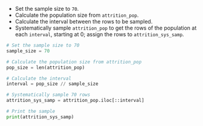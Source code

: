 - Set the sample size to `70`.
- Calculate the population size from `attrition_pop`.
- Calculate the interval between the rows to be sampled.
- Systematically sample `attrition_pop` to get the rows of the population at each `interval`, starting at 0; assign the rows to `attrition_sys_samp`.
```Python
# Set the sample size to 70
sample_size = 70

# Calculate the population size from attrition_pop
pop_size = len(attrition_pop)

# Calculate the interval
interval = pop_size // sample_size

# Systematically sample 70 rows
attrition_sys_samp = attrition_pop.iloc[::interval]

# Print the sample
print(attrition_sys_samp)
```
